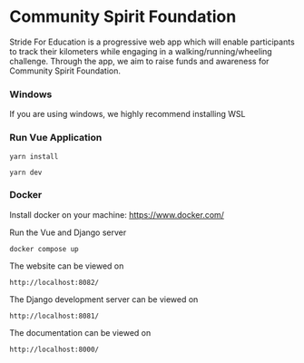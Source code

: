 # Community Spirit Foundation

Stride For Education is a progressive web app which will enable participants to track their kilometers while engaging in a walking/running/wheeling challenge. Through the app, we aim to raise funds and awareness for Community Spirit Foundation.

### Windows

If you are using windows, we highly recommend installing WSL

### Run Vue Application

```
yarn install
```

```
yarn dev
```

### Docker

Install docker on your machine: https://www.docker.com/

Run the Vue and Django server

```
docker compose up
```

The website can be viewed on

```
http://localhost:8082/
```

The Django development server can be viewed on

```
http://localhost:8081/
```

The documentation can be viewed on

```
http://localhost:8000/
```
